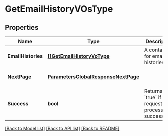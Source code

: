 # GetEmailHistoryVOsType

## Properties
Name | Type | Description | Notes
------------ | ------------- | ------------- | -------------
**EmailHistories** | [**[]GetEmailHistoryVoType**](GETEmailHistoryVOType.md) | A container for email histories.  | [optional] [default to null]
**NextPage** | [**ParametersGlobalResponseNextPage**](#/parameters/GLOBAL_RESPONSE_nextPage.md) |  | [optional] [default to null]
**Success** | **bool** | Returns &#x60;true&#x60; if the request was processed successfully.  | [optional] [default to null]

[[Back to Model list]](../README.md#documentation-for-models) [[Back to API list]](../README.md#documentation-for-api-endpoints) [[Back to README]](../README.md)



